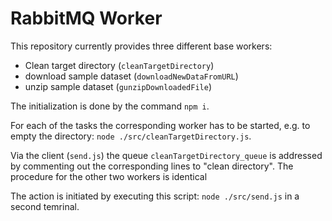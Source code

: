 # RabbitMQ Worker

This repository currently provides three different base workers:

- Clean target directory (`cleanTargetDirectory`)
- download sample dataset (`downloadNewDataFromURL`)
- unzip sample dataset (`gunzipDownloadedFile`)

The initialization is done by the command `npm i`.

For each of the tasks the corresponding worker has to be started, e.g. to empty the directory:
`node ./src/cleanTargetDirectory.js`.

Via the client (`send.js`) the queue `cleanTargetDirectory_queue` is addressed by commenting out the corresponding lines to "clean directory". The procedure for the other two workers is identical

The action is initiated by executing this script: `node ./src/send.js` in a second temrinal.
